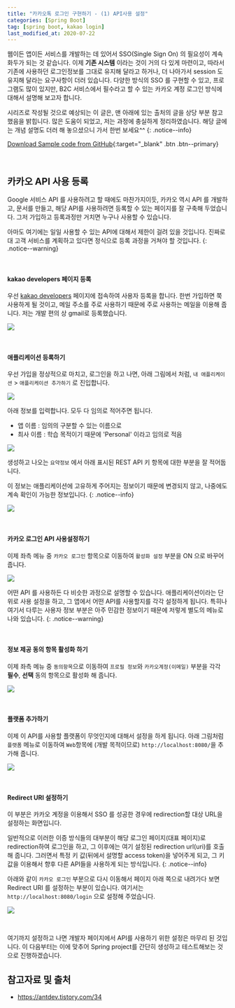 ```yaml
---
title: "카카오톡 로그인 구현하기 - (1) API사용 설정"
categories: [Spring Boot]
tag: [spring boot, kakao login]
last_modified_at: 2020-07-22
---
```

웹이든 앱이든 서비스를 개발하는 데 있어서 SSO(Single Sign On) 의 필요성이 계속 화두가 되는 것 같습니다. 이제 **기존 시스템** 이라는 것이 거의 다 있게 마련이고, 따라서 기존에 사용하던 로그인정보를 그대로 유지해 달라고 하거나, 더 나아가서 session 도 유지해 달라는 요구사항이 더러 있습니다. 다양한 방식의 SSO 를 구현할 수 있고, 프로그램도 많이 있지만, B2C 서비스에서 필수라고 할 수 있는 카카오 계정 로그인 방식에 대해서 설명해 보고자 합니다. 

시리즈로 작성될 것으로 예상되는 이 글은, 맨 아래에 있는 출처의 글을 상당 부분 참고했음을 밝힙니다. 많은 도움이 되었고, 저는 과정에 충실하게 정리하였습니다. 해당 글에는 개념 설명도 더러 해 놓으셨으니 가서 한번 보세요^^
{: .notice--info}

[Download Sample code from GitHub](https://github.com/Simplify-Criss/SampleProjects/tree/master/kakaoLogin){:target="_blank" .btn .btn--primary}

<br/>

## 카카오 API 사용 등록

Google 서비스 API 를 사용하려고 할 때에도 마찬가지이듯, 카카오 역시 API 를 개발하고, 문서를 만들고, 해당 API를 사용하려면 등록할 수 있는 페이지를 잘 구축해 두었습니다. 그저 가입하고 등록과정만 거치면 누구나 사용할 수 있습니다. 

아마도 여기에는 일일 사용할 수 있는 API에 대해서 제한이 걸려 있을 것입니다. 진짜로 대 고객 서비스를 계획하고 있다면 정식으로 등록 과정을 거쳐야 할 것입니다. 
{: .notice--warning}

<br/>

#### kakao developers 페이지 등록

우선 [kakao developers](https://developers.kakao.com/) 페이지에 접속하여 사용자 등록을 합니다. 한번 가입하면 쭉 사용하게 될 것이고, 메일 주소를 주로 사용하기 때문에 주로 사용하는 메일을 이용해 줍니다. 저는 개발 편의 상 gmail로 등록했습니다. 

![](/assets/images/_posts/dev/backend/2020-07-22-kakao-login-1/screenshot-developers.kakao.com-2020.07.22-17_13_33.jpg)

<br/>

#### 애플리케이션 등록하기 

우선 가입을 정상적으로 마치고, 로그인을 하고 나면, 아래 그림에서 처럼, `내 애플리케이션` > `애플리케이션 추가하기` 로 진입합니다.

![](/assets/images/_posts/dev/backend/2020-07-22-kakao-login-1/screenshot-developers.kakao.com-2020.07.22-17_21_26.jpg)

아래 정보를 입력합니다. 모두 다 임의로 적어주면 됩니다. 

- 앱 이름 : 임의의 구분할 수 있는 이름으로
- 최사 이름 : 학습 목적이기 때문에 'Personal' 이라고 임의로 적음

![](/assets/images/_posts/dev/backend/2020-07-22-kakao-login-1/screenshot-developers.kakao.com-2020.07.22-17_27_48.jpg)

생성하고 나오는 `요약정보` 에서 아래 표시된 REST API 키 항목에 대한 부분을 잘 적어둡니다. 

이 정보는 애플리케이션에 고유하게 주어지는 정보이기 때문에 변경되지 않고, 나중에도 계속 확인이 가능한 정보입니다. 
{: .notice--info}

![](/assets/images/_posts/dev/backend/2020-07-22-kakao-login-1/screenshot-developers.kakao.com-2020.07.22-17_29_17.jpg)

<br/>

#### 카카오 로그인 API 사용설정하기

이제 좌측 메뉴 중 `카카오 로그인` 항목으로 이동하여 `활성화 설정` 부분을 ON 으로 바꾸어 줍니다. 

![](/assets/images/_posts/dev/backend/2020-07-22-kakao-login-1/screenshot-developers.kakao.com-2020.07.22-17_31_38.jpg)

어떤 API 를 사용하든 다 비슷한 과정으로 설명할 수 있습니다. 애플리케이션이라는 단위로 사용 설정을 하고, 그 앱에서 어떤 API를 사용할지를 각각 설정하게 됩니다. 특히나 여기서 다루는 사용자 정보 부분은 아주 민감한 정보이기 때문에 저렇게 별도의 메뉴로 나와 있습니다. 
{: .notice--warning}

<br/>

#### 정보 제공 동의 항목 활성화 하기

이제 좌측 메뉴 중 `동의항목`으로 이동하여 `프로필 정보`와 `카카오계정(이메일)` 부분을 각각 **필수**, **선택** 동의 항목으로 활성화 해 줍니다. 

![](/assets/images/_posts/dev/backend/2020-07-22-kakao-login-1/screenshot-developers.kakao.com-2020.07.22-17_34_26.jpg)

<br/>

#### 플랫폼 추가하기

이제 이 API를 사용할 플랫폼이 무엇인지에 대해서 설정을 하게 됩니다. 아래 그림처럼 `플랫폼` 메뉴로 이동하여 `Web`항목에 (개발 목적이므로) `http://localhost:8080/`을 추가해 줍니다.

![](/assets/images/_posts/dev/backend/2020-07-22-kakao-login-1/screenshot-developers.kakao.com-2020.07.22-17_45_14.jpg)

<br/>

#### Redirect URI 설정하기

이 부분은 카카오 계정을 이용해서 SSO 를 성공한 경우에 redirection할 대상 URL을 설정하는 화면입니다. 

일반적으로 이러한 이증 방식들의 대부분이 해당 로그인 페이지(대표 페이지)로 redirection하여 로그인을 하고, 그 이후에는 여기 설정된 redirection url(uri)를 호출해 줍니다. 그러면서 특정 키 값(뒤에서 설명할 access token)을 넣어주게 되고, 그 키값을 이용해서 향후 다른 API들을 사용하게 되는 방식입니다.
{: .notice--info}

아래와 같이 `카카오 로그인` 부분으로 다시 이동해서 페이지 아래 쪽으로 내려가다 보면 Redirect URI 를 설정하는 부분이 있습니다. 여기서는 `http://localhost:8080/login` 으로 설정해 주었습니다. 

![](/assets/images/_posts/dev/backend/2020-07-22-kakao-login-1/screenshot-developers.kakao.com-2020.07.22-17_53_02.jpg)

<br/>

여기까지 설정하고 나면 개발자 페이지에서 API를 사용하기 위한 설정은 마무리 된 것입니다. 이 다음부터는 이에 맞추어 Spring project를 간단히 생성하고 테스트해보는 것으로 진행하겠습니다.


## 참고자료 및 출처

- <https://antdev.tistory.com/34>